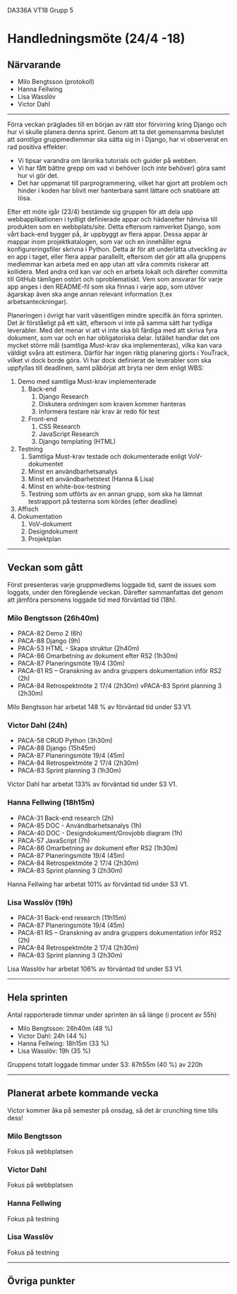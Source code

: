 DA336A VT18
Grupp 5

# Handledningsmöte (24/4 -18)

## Närvarande
* Milo Bengtsson (protokoll)
* Hanna Fellwing
* Lisa Wasslöv
* Victor Dahl
___

Förra veckan präglades till en början av rätt stor förvirring kring Django och hur vi skulle planera denna sprint. Genom att ta det gemensamma beslutet att *samtliga* gruppmedlemmar ska sätta sig in i Django, har vi observerat en rad positiva effekter:
* Vi tipsar varandra om lärorika tutorials och guider på webben.
* Vi har fått bättre grepp om vad vi behöver (och *inte* behöver) göra samt hur vi gör det.
* Det har uppmanat till parprogrammering, vilket har gjort att problem och hinder i koden har blivit mer hanterbara samt lättare och snabbare att lösa.

Efter ett möte igår (23/4) bestämde sig gruppen för att dela upp webbapplikationen i tydligt definierade appar och hädanefter hänvisa till produkten som en webbplats/site. Detta eftersom ramverket Django, som vårt back-end bygger på, är uppbyggt av flera appar. Dessa appar är mappar inom projektkatalogen, som var och en innehåller egna konfigureringsfiler skrivna i Python. Detta är för att underlätta utveckling av en app i taget, eller flera appar parallellt, eftersom det gör att alla gruppens medlemmar kan arbeta med en app utan att våra commits riskerar att kollidera. Med andra ord kan var och en arbeta lokalt och därefter committa till GitHub tämligen ostört och oproblematiskt. Vem som ansvarar för varje app anges i den README-fil som ska finnas i varje app, som utöver ägarskap även ska ange annan relevant information (t.ex arbetsanteckningar).

Planeringen i övrigt har varit väsentligen mindre specifik än förra sprinten. Det är förståeligt på ett sätt, eftersom vi inte på samma sätt har tydliga leverabler. Med det menar vi att vi inte ska bli färdiga med att skriva fyra dokument, som var och en har obligatoriska delar. Istället handlar det om mycket större mål (samtliga *Must*-krav ska implementeras), vilka kan vara väldigt svåra att estimera. Därför har ingen riktig planering gjorts i YouTrack, vilket vi dock borde göra. Vi har dock definierat de leverabler som ska uppfyllas till deadlinen, samt påbörjat att bryta ner dem enligt WBS:

1. Demo med samtliga Must-krav implementerade
    1. Back-end
        1. Django Research
        2. Diskutera ordningen som kraven kommer hanteras
        3. Informera testare när krav är redo för test
    2. Front-end
        1. CSS Research
        2. JavaScript Research
        3. Django templating (HTML)
2. Testning
    1. Samtliga Must-krav testade och dokumenterade enligt VoV-dokumentet
    2. Minst en användbarhetsanalys 
    3. Minst ett användbarhetstest (Hanna & Lisa)
    4. Minst en white-box-testning
    5. Testning som utförts av en annan grupp, som ska ha lämnat testrapport på testerna som kördes (efter deadline)
3. Affisch
4. Dokumentation 
    1. VoV-dokument
    2. Designdokument
    3. Projektplan

___

## Veckan som gått
Först presenteras varje gruppmedlems loggade tid, samt de issues som loggats, under den föregående veckan. Därefter sammanfattas det genom att jämföra personens loggade tid med förväntad tid (18h).

### Milo Bengtsson (26h40m)
* PACA-82 Demo 2 (6h)
* PACA-88 Django (9h)
* PACA-53 HTML - Skapa struktur (2h40m)
* PACA-86 Omarbetning av dokument efter RS2 (1h30m)
* PACA-87 Planeringsmöte 19/4 (30m)
* PACA-81 RS – Granskning av andra gruppers dokumentation inför RS2 (2h)
* PACA-84 Retrospektmöte 2 17/4 (2h30m)
vPACA-83 Sprint planning 3 (2h30m)

Milo Bengtsson har arbetat 148 % av förväntad tid under S3 V1.

### Victor Dahl (24h)
* PACA-58 CRUD Python (3h30m)
* PACA-88 Django (15h45m)
* PACA-87 Planeringsmöte 19/4 (45m)
* PACA-84 Retrospektmöte 2 17/4 (2h30m)
* PACA-83 Sprint planning 3 (1h30m)

Victor Dahl har arbetat 133% av förväntad tid under S3 V1.

### Hanna Fellwing (18h15m)
* PACA-31 Back-end research (2h)
* PACA-85 DOC - Användbarhetsanalys (1h)
* PACA-40 DOC - Designdokument/Grovjobb diagram (1h)
* PACA-57 JavaScript (7h)
* PACA-86 Omarbetning av dokument efter RS2 (1h30m)
* PACA-87 Planeringsmöte 19/4 (45m)
* PACA-84 Retrospektmöte 2 17/4 (2h30m)
* PACA-83 Sprint planning 3 (2h30m)

Hanna Fellwing har arbetat 101% av förväntad tid under S3 V1.

### Lisa Wasslöv (19h)
* PACA-31 Back-end research (11h15m)
* PACA-87 Planeringsmöte 19/4 (45m)
* PACA-81 RS – Granskning av andra gruppers dokumentation inför RS2 (2h)
* PACA-84 Retrospektmöte 2 17/4 (2h30m)
* PACA-83 Sprint planning 3 (2h30m)

Lisa Wasslöv har arbetat 106% av förväntad tid under S3 V1. 

___

## Hela sprinten
Antal rapporterade timmar under sprinten än så länge (i procent av 55h)
* Milo Bengtsson: 26h40m (48 %)
* Victor Dahl: 24h (44 %)
* Hanna Fellwing: 18h15m (33 %)
* Lisa Wasslöv: 19h (35 %)

Gruppens totalt loggade timmar under S3: 87h55m (40 %) av 220h

___

## Planerat arbete kommande vecka
Victor kommer åka på semester på onsdag, så det är crunching time tills dess!

### Milo Bengtsson
Fokus på webbplatsen

### Victor Dahl
Fokus på webbplatsen

### Hanna Fellwing
Fokus på testning

### Lisa Wasslöv
Fokus på testning

___

## Övriga punkter





